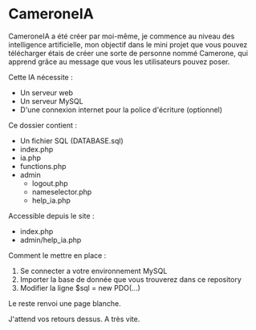# CameroneIA
CameroneIA a été créer par moi-même, je commence au niveau des intelligence artificielle, mon objectif dans le mini projet que vous pouvez télécharger étais de créer 
une sorte de personne nommé Camerone, qui apprend grâce au message que vous les utilisateurs pouvez poser. 

Cette IA nécessite : 
  - Un serveur web
  - Un serveur MySQL
  - D'une connexion internet pour la police d'écriture (optionnel) 

Ce dossier contient : 
  - Un fichier SQL (DATABASE.sql)
  - index.php 
  - ia.php
  - functions.php
  - admin
    - logout.php
    - nameselector.php
    - help_ia.php

Accessible depuis le site : 
  - index.php
  - admin/help_ia.php

Comment le mettre en place :
  1. Se connecter a votre environnement MySQL
  2. Importer la base de donnée que vous trouverez dans ce repository
  3. Modifier la ligne $sql = new PDO(...)
  

Le reste renvoi une page blanche.

J'attend vos retours dessus.
A très vite.
